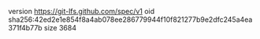 version https://git-lfs.github.com/spec/v1
oid sha256:42ed2e1e854f8a4ab078ee286779944f10f821277b9e2dfc245a4ea371f4b77b
size 3684
